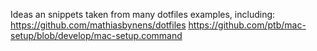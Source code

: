 Ideas an snippets taken from many dotfiles examples, including:
https://github.com/mathiasbynens/dotfiles
https://github.com/ptb/mac-setup/blob/develop/mac-setup.command



